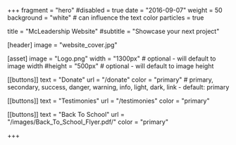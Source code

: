 +++
fragment = "hero"
#disabled = true
date = "2016-09-07"
weight = 50
background = "white" # can influence the text color
particles = true

title = "McLeadership Website"
#subtitle = "Showcase your next project"

[header]
  image = "website_cover.jpg"
  

[asset]
  image = "Logo.png"
  width = "1300px" # optional - will default to image width
  #height = "500px" # optional - will default to image height 

[[buttons]]
  text = "Donate"
  url = "/donate"
  color = "primary" # primary, secondary, success, danger, warning, info, light, dark, link - default: primary 

[[buttons]]
  text = "Testimonies"
  url = "/testimonies"
  color = "primary"
  
[[buttons]]
  text = "Back To School"
  url = "/images/Back_To_School_Flyer.pdf/"
  color = "primary"

+++
